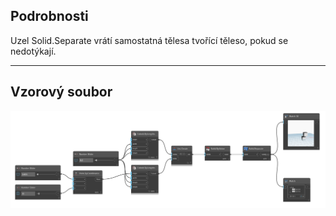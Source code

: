 ## Podrobnosti
Uzel Solid.Separate vrátí samostatná tělesa tvořící těleso, pokud se nedotýkají.
___
## Vzorový soubor

![Solid.Separate](./Autodesk.DesignScript.Geometry.Solid.Separate_img.png)
